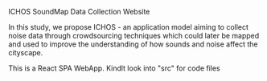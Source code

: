 ICHOS SoundMap Data Collection Website

In this study, we propose ICHOS - an application model aiming to collect noise data through crowdsourcing techniques which could later be mapped and used to improve the understanding of how sounds and noise affect the cityscape.

This is a React SPA WebApp. Kindlt look into "src" for code files

